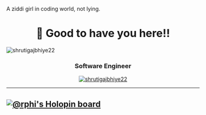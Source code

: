 <!-- - 👋 Hi, I’m @shrutigajbhiye22
- 👀 I’m interested in designing and programming stuffs.
- 🌱 I’m currently learning computer science with specialization in artificial intelligence 

<!---
shrutigajbhiye22/shrutigajbhiye22 is a ✨ special ✨ repository because its `README.md` (this file) appears on your GitHub profile.
You can click the Preview link to take a look at your changes.
--->
 A ziddi girl in coding world, not lying.
 
 
 <h1 align=center>👋 Good to have you here!!</h2><p align="left"> <img src="https://komarev.com/ghpvc/?username=shrutigajbhiye22
" alt="shrutigajbhiye22
" /> </p>


<h3 align="center">Software Engineer</h3>

<p align="center"> <a href="https://github.com/ryo-ma/github-profile-trophy"><img src="https://github-profile-trophy.vercel.app/?username=shrutigajbhiye22
" alt="shrutigajbhiye22
" /></a> </p>



---

[![@rphi's Holopin board](https://www.holopin.io/userbadge/cl9ymfssb031008ks41fugdjz)](https://www.holopin.io/@shruti_gajbhiye)
---

